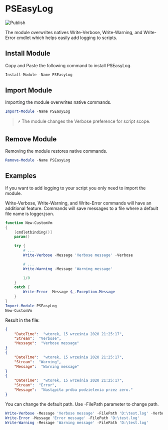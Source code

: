 # PSEasyLog

![Publish](https://github.com/MateuszNad/PSEasyLog/workflows/Publish%20PowerShell%20module/badge.svg)

The module overwrites natives Write-Verbose, Write-Warning, and Write-Error cmdlet which helps easily add logging to scripts.

## Install Module

Copy and Paste the following command to install PSEasyLog.

```powershell
Install-Module -Name PSEasyLog
```

## Import Module

Importing the module overwrites native commands.

```powershell
Import-Module -Name PSEasyLog
```

> ⚡ The module changes the Verbose preference for script scope.

## Remove Module

Removing the module restores native commands.

```powershell
Remove-Module -Name PSEasyLog
```


## Examples

If you want to add logging to your script you only need to import the module.

Write-Verbose, Write-Warning, and Write-Error commands will have an additional feature. Commands will save messages to a file where a default file name is logger.json.

```powershell
function New-CustomVm
{
    [cmdletbinding()]
    param()

    try {
        # ...
        Write-Verbose -Message 'Verbose message' -Verbose

        # ...
        Write-Warning -Message 'Warning message'

        1/0
    }
    catch {
        Write-Error -Message $_.Exception.Message
    }
}
Import-Module PSEasyLog
New-CustomVm
```
Result in the file:

```json
{
    "DateTime":  "wtorek, 15 września 2020 21:25:17",
    "Stream":  "Verbose",
    "Message":  "Verbose message"
}
{
    "DateTime":  "wtorek, 15 września 2020 21:25:17",
    "Stream":  "Warning",
    "Message":  "Warning message"
}
{
    "DateTime":  "wtorek, 15 września 2020 21:25:17",
    "Stream":  "Error",
    "Message":  "Nastąpiła próba podzielenia przez zero."
}
```

You can change the default path. Use -FilePath parameter to change path.

```powershell
Write-Verbose -Message 'Verbose message' -FilePath 'D:\test.log' -Verbose
Write-Error -Message 'Error message' -FilePath 'D:\test.log'
Write-Warning -Message 'Warning message' -FilePath 'D:\test.log'
```
